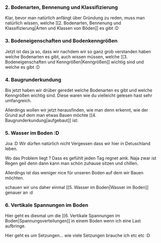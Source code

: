### 2. Bodenarten, Bennenung und Klassifizierung

Klar, bevor man natürlich anfängt über Gründung zu reden, muss man natürlich wissen, welche [[2. Bodenarten, Bennenung und Klassifizierung|Arten und Klassen von Böden]] es gibt :D

### 3. Bodeneigenschaften und Bodenkenngrößen

Jetzt ist das ja so, dass wir nachdem wir so ganz grob verstanden haben welche Bodenarten es gibt, auch wissen müssen, welche [[3. Bodeneigenschaften und Kenngrößen|Kenngrößen]] wichtig sind und welche es gibt :D

### 4. Baugrunderkundung

Bis jetzt haben wir drüber geredet welche Bodenarten es gibt und welche Kenngrößen wichtig sind. Diese waren wie du vielleicht gelesen hast sehr umfangreich.

Allerdings wollen wir jetzt herausfinden, wie man denn erkennt, wie der Grund auf dem man etwas Bauen möchte [[4. Baugrunderkundung|aufgebaut]] ist:

### 5. Wasser im Boden :D
Joa :D Wir dürfen natürlich nicht Vergessen dass wir hier in Detuschland leben.

Wo das Problem liegt ? Dass es gefühlt jeden Tag regnet amk. Naja zwar ist Regen geil denn dann kann man schön zuhause sitzen und chillen.

Allerdings ist das weniger nice für unseren Boden auf dem wir Bauen möchten.

schauen wir uns daher einmal [[5. Wasser im Boden|Wasser im Boden]] genauer an :d

### 6. Vertikale Spannungen im Boden

Hier geht es diesmal um die [[6. Vertikale Spannungen im Boden|Spannungsverteilungen]] in einem Boden wenn ich eine Last aufbringe.

Hier geht es um Setzungen... wie viele Setzungen brauche ich etc etc :D


